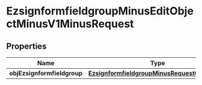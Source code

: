 
# EzsignformfieldgroupMinusEditObjectMinusV1MinusRequest

## Properties
Name | Type | Description | Notes
------------ | ------------- | ------------- | -------------
**objEzsignformfieldgroup** | [**EzsignformfieldgroupMinusRequestCompound**](EzsignformfieldgroupMinusRequestCompound.md) |  | 



